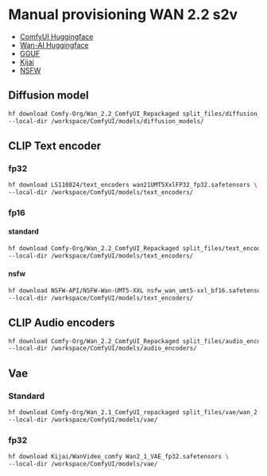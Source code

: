 # Manual provisioning WAN 2.2 s2v

- [ComfyUI Huggingface](https://huggingface.co/Comfy-Org/Wan_2.2_ComfyUI_Repackaged/tree/main/split_files)
- [Wan-AI Huggingface](https://huggingface.co/Wan-AI)
- [GGUF](https://huggingface.co/QuantStack)
- [Kijai](https://huggingface.co/Kijai/WanVideo_comfy)
- [NSFW](https://huggingface.co/NSFW-API)

## Diffusion model

```bash
hf download Comfy-Org/Wan_2.2_ComfyUI_Repackaged split_files/diffusion_models/wan2.2_s2v_14B_bf16.safetensors \
--local-dir /workspace/ComfyUI/models/diffusion_models/
```

## CLIP Text encoder

### fp32

```bash
hf download LS110824/text_encoders wan21UMT5XxlFP32_fp32.safetensors \
--local-dir /workspace/ComfyUI/models/text_encoders/
```

### fp16

#### standard

```bash
hf download Comfy-Org/Wan_2.2_ComfyUI_Repackaged split_files/text_encoders/umt5_xxl_fp16.safetensors \
--local-dir /workspace/ComfyUI/models/text_encoders/
```

#### nsfw

```bash
hf download NSFW-API/NSFW-Wan-UMT5-XXL nsfw_wan_umt5-xxl_bf16.safetensors \
--local-dir /workspace/ComfyUI/models/text_encoders/
```

## CLIP Audio encoders

```bash
hf download Comfy-Org/Wan_2.2_ComfyUI_Repackaged split_files/audio_encoders/wav2vec2_large_english_fp16.safetensors \
--local-dir /workspace/ComfyUI/models/audio_encoders/
```

## Vae

### Standard

```bash
hf download Comfy-Org/Wan_2.1_ComfyUI_repackaged split_files/vae/wan_2.1_vae.safetensors \
--local-dir /workspace/ComfyUI/models/vae/
```

### fp32

```bash
hf download Kijai/WanVideo_comfy Wan2_1_VAE_fp32.safetensors \
--local-dir /workspace/ComfyUI/models/vae/
```


